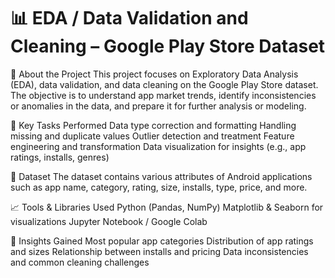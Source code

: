 # 📊 EDA / Data Validation and Cleaning – Google Play Store Dataset
📁 About the Project
This project focuses on Exploratory Data Analysis (EDA), data validation, and data cleaning on the Google Play Store dataset. The objective is to understand app market trends, identify inconsistencies or anomalies in the data, and prepare it for further analysis or modeling.

🧹 Key Tasks Performed
Data type correction and formatting
Handling missing and duplicate values
Outlier detection and treatment
Feature engineering and transformation
Data visualization for insights (e.g., app ratings, installs, genres)

📌 Dataset
The dataset contains various attributes of Android applications such as app name, category, rating, size, installs, type, price, and more.

📈 Tools & Libraries Used
Python (Pandas, NumPy)
Matplotlib & Seaborn for visualizations
Jupyter Notebook / Google Colab

🧠 Insights Gained
Most popular app categories
Distribution of app ratings and sizes
Relationship between installs and pricing
Data inconsistencies and common cleaning challenges


